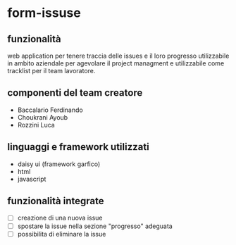 # form-issuse
## funzionalità 
web application per tenere traccia delle issues e il loro progresso utilizzabile in ambito aziendale
per agevolare il project managment e utilizzabile come tracklist per il team lavoratore.

## componenti del team creatore
- Baccalario Ferdinando
- Choukrani Ayoub
- Rozzini Luca

## linguaggi e framework utilizzati
- daisy ui (framework garfico)
- html
- javascript

## funzionalità integrate
- [ ] creazione di una nuova issue
- [ ] spostare la issue nella sezione "progresso" adeguata
- [ ] possibilita di eliminare la issue

